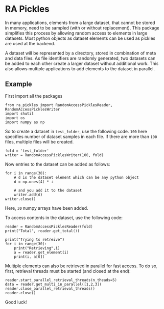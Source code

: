 # RA Pickles
In many applications, elements from a large dataset, that cannot be stored in memory, need
to be sampled (with or without replacement). This package simplifies this process by allowing random access to
elements in large datasets. Most python objects as dataset elements
can be used as pickles are used at the backend.


A dataset will be represented by a directory, stored in combination of meta and data files.
As file identifiers are randomly generated, two datasets can be added to
each other create a larger dataset without additional work. This also allows multiple
applications to add elements to the dataset in parallel.

## Example
First import all the packages
```
from ra_pickles import RandomAccessPicklesReader, RandomAccessPicklesWriter
import shutil
import os
import numpy as np
```

So to create a dataset in `test_folder`, use the following code. `100` here
specifies number of dataset samples in each file. If there are more than `100`
files, multiple files will be created.
```
fold = 'test_folder'
writer = RandomAccessPicklesWriter(100, fold)
```

Now entries to the dataset can be added as follows:
```
for i in range(30):
    # d is the dataset element which can be any python object
    d = np.ones(4) * i
    
    # and you add it to the dataset
    writer.add(d)
writer.close()
```
Here, `30` numpy arrays have been added. 

To access contents in the dataset, use the following code:
```
reader = RandomAccessPicklesReader(fold)
print("Total", reader.get_total())

print("Trying to retreive")
for i in range(30):
    print("Retrieving",i)
    a = reader.get_element(i)
    print(i, a[0])
```

Multiple elements can also be retrieved in parallel for fast access. To do so, first,
retrieval threads must be started (and closed at the end):
```
reader.start_parallel_retrieval_threads(n_theads=5)
data = reader.get_multi_in_parallel([1,2,3])
reader.close_parallel_retrieval_threads()
reader.close()
```

Good luck!

